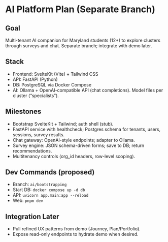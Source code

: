 # AI Platform Plan (Separate Branch)

## Goal
Multi-tenant AI companion for Maryland students (12+) to explore clusters through surveys and chat. Separate branch; integrate with demo later.

## Stack
- Frontend: SvelteKit (Vite) + Tailwind CSS
- API: FastAPI (Python)
- DB: PostgreSQL via Docker Compose
- AI: Ollama + OpenAI-compatible API (chat completions). Model files per cluster (“specialists”).

## Milestones
- Bootstrap SvelteKit + Tailwind; auth shell (stub).
- FastAPI service with healthcheck; Postgres schema for tenants, users, sessions, survey results.
- Chat gateway: OpenAI-style endpoints; adapter to Ollama.
- Survey engine: JSON schema-driven forms; save to DB; return recommendations.
- Multitenancy controls (org_id headers, row-level scoping).

## Dev Commands (proposed)
- Branch: `ai/bootstrapping`
- Start DB: `docker compose up -d db`
- API: `uvicorn app.main:app --reload`
- Web: `pnpm dev`

## Integration Later
- Pull refined UX patterns from demo (Journey, Plan/Portfolio).
- Expose read-only endpoints to hydrate demo when desired.

